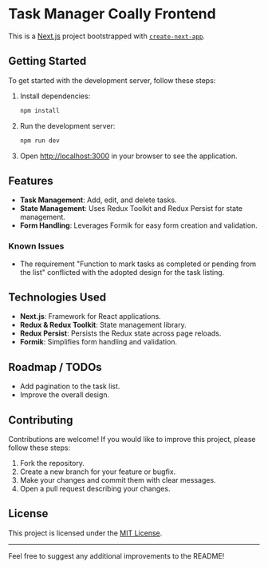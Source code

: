 # Task Manager Coally Frontend

This is a [Next.js](https://nextjs.org) project bootstrapped with [`create-next-app`](https://nextjs.org/docs/app/api-reference/cli/create-next-app).

## Getting Started

To get started with the development server, follow these steps:

1. Install dependencies:
   ```bash
   npm install
   ```

2. Run the development server:
   ```bash
   npm run dev
   ```

3. Open [http://localhost:3000](http://localhost:3000) in your browser to see the application.

## Features

- **Task Management**: Add, edit, and delete tasks.
- **State Management**: Uses Redux Toolkit and Redux Persist for state management.
- **Form Handling**: Leverages Formik for easy form creation and validation.

### Known Issues

- The requirement "Function to mark tasks as completed or pending from the list" conflicted with the adopted design for the task listing.

## Technologies Used

- **Next.js**: Framework for React applications.
- **Redux & Redux Toolkit**: State management library.
- **Redux Persist**: Persists the Redux state across page reloads.
- **Formik**: Simplifies form handling and validation.

## Roadmap / TODOs

- Add pagination to the task list.
- Improve the overall design.

## Contributing

Contributions are welcome! If you would like to improve this project, please follow these steps:

1. Fork the repository.
2. Create a new branch for your feature or bugfix.
3. Make your changes and commit them with clear messages.
4. Open a pull request describing your changes.

## License

This project is licensed under the [MIT License](LICENSE).

---

Feel free to suggest any additional improvements to the README!

